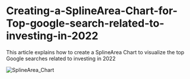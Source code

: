# Creating-a-SplineArea-Chart-for-Top-google-search-related-to-investing-in-2022
This article explains how to create a SplineArea Chart to visualize the top Google searches related to investing in 2022

![SplineArea_Chart](https://github.com/SyncfusionExamples/Creating-a-SplineArea-Chart-for-Top-google-search-related-to-investing-in-2022/assets/113961867/e9c753ea-81c9-4da7-ba88-6c017458371f)
